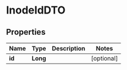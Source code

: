 # InodeIdDTO

## Properties
Name | Type | Description | Notes
------------ | ------------- | ------------- | -------------
**id** | **Long** |  |  [optional]

